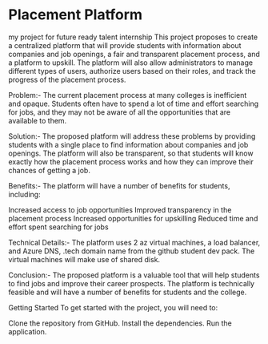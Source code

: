 # Placement Platform
my project for future ready talent internship
This project proposes to create a centralized platform that will provide students with information about companies and job openings, a fair and transparent placement process, and a platform to upskill. The platform will also allow administrators to manage different types of users, authorize users based on their roles, and track the progress of the placement process.

Problem:-
The current placement process at many colleges is inefficient and opaque. Students often have to spend a lot of time and effort searching for jobs, and they may not be aware of all the opportunities that are available to them.

Solution:-
The proposed platform will address these problems by providing students with a single place to find information about companies and job openings. The platform will also be transparent, so that students will know exactly how the placement process works and how they can improve their chances of getting a job.

Benefits:-
The platform will have a number of benefits for students, including:

Increased access to job opportunities
Improved transparency in the placement process
Increased opportunities for upskilling
Reduced time and effort spent searching for jobs


Technical Details:-
The platform uses 2 az virtual machines, a load balancer, and Azure DNS, .tech domain name from the github student dev pack. The virtual machines will make use of shared disk.

Conclusion:-
The proposed platform is a valuable tool that will help students to find jobs and improve their career prospects. The platform is technically feasible and will have a number of benefits for students and the college.

Getting Started
To get started with the project, you will need to:

Clone the repository from GitHub.
Install the dependencies.
Run the application.
